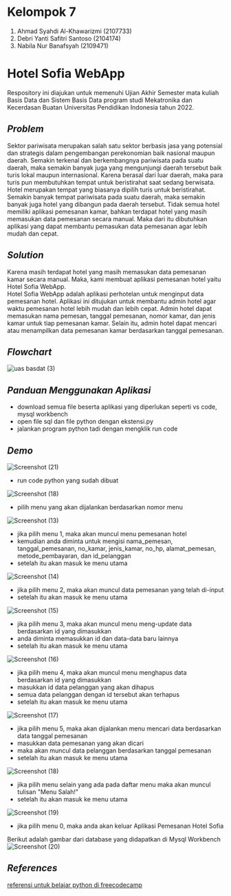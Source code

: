 # Kelompok 7
1.	Ahmad Syahdi Al-Khawarizmi (2107733)
2.	Debri Yanti Safitri Santoso (2104174)
3.	Nabila Nur Banafsyah (2109471)

# Hotel Sofia WebApp
Respository ini diajukan untuk memenuhi Ujian Akhir Semester mata kuliah Basis Data dan Sistem Basis Data program studi Mekatronika dan Kecerdasan Buatan Universitas Pendidikan Indonesia tahun 2022.

## _Problem_
Sektor pariwisata merupakan salah satu sektor berbasis jasa yang potensial dan strategis dalam pengembangan perekonomian baik nasional maupun daerah. Semakin terkenal dan berkembangnya pariwisata pada suatu daerah, maka semakin banyak juga yang mengunjungi daerah tersebut baik turis lokal maupun internasional. 
Karena berasal dari luar daerah, maka para turis pun membutuhkan tempat untuk beristirahat saat sedang berwisata. Hotel merupakan tempat yang biasanya dipilih turis untuk beristirahat.  Semakin banyak tempat pariwisata pada suatu daerah, maka semakin banyak juga hotel yang dibangun pada daerah tersebut.
Tidak semua hotel memiliki aplikasi pemesanan kamar, bahkan terdapat hotel yang masih memasukan data pemesanan secara manual.  Maka dari itu dibutuhkan aplikasi yang dapat membantu pemasukan data pemesanan  agar lebih mudah dan cepat.

## _Solution_
Karena masih terdapat hotel yang masih memasukan data pemesanan kamar secara manual. Maka, kami membuat aplikasi pemesanan hotel yaitu Hotel Sofia WebApp.   
Hotel Sofia WebApp adalah aplikasi perhotelan untuk menginput data pemesanan hotel. Aplikasi ini ditujukan untuk membantu admin hotel agar waktu pemesanan hotel lebih mudah dan lebih cepat. Admin hotel dapat memasukan nama pemesan, tanggal pemesanan, nomor kamar, dan jenis kamar untuk tiap pemesanan kamar. Selain itu, admin hotel dapat mencari atau menampilkan data pemesanan kamar berdasarkan tanggal pemesanan.

## _Flowchart_
![uas basdat (3)](https://user-images.githubusercontent.com/106594179/173189960-076b1955-84ca-4ea9-a293-186b9850bf57.png)

## _Panduan Menggunakan Aplikasi_
- download semua file beserta aplikasi yang diperlukan seperti vs code, mysql workbench
- open file sql dan file python dengan ekstensi.py
- jalankan program python tadi dengan mengklik run code

## _Demo_
![Screenshot (21)](https://user-images.githubusercontent.com/106594179/173196817-ab43f0f0-4dc1-498e-8aa2-d64fd8ce2935.png)
- run code python yang sudah dibuat

![Screenshot (18)](https://user-images.githubusercontent.com/106594179/173196120-68d0419b-a619-46c1-9837-2a543479bea2.png)
- pilih menu yang akan dijalankan berdasarkan nomor menu

![Screenshot (13)](https://user-images.githubusercontent.com/106594179/173196206-e63951fc-fe4f-4b2d-a600-4179e45cbc68.png)
- jika pilih menu 1, maka akan muncul menu pemesanan hotel
- kemudian anda diminta untuk mengisi nama_pemesan, tanggal_pemesanan, no_kamar, jenis_kamar, no_hp, alamat_pemesan, metode_pembayaran,  dan id_pelanggan
- setelah itu akan masuk ke menu utama

![Screenshot (14)](https://user-images.githubusercontent.com/106594179/173196339-1a0c82c9-522e-4f35-8073-16b3f05a03f5.png)
- jika pilih menu 2, maka akan muncul data pemesanan yang telah di-input
- setelah itu akan masuk ke menu utama

![Screenshot (15)](https://user-images.githubusercontent.com/106594179/173196409-809a5acc-99b2-4463-9565-49c6723bf3c4.png)
- jika pilih menu 3, maka akan muncul menu meng-update data berdasarkan id yang dimasukkan
- anda diminta memasukkan id dan data-data baru lainnya
- setelah itu akan masuk ke menu utama

![Screenshot (16)](https://user-images.githubusercontent.com/106594179/173196499-098bad85-7d25-42e4-9f73-a931436aea33.png)
- jika pilih menu 4, maka akan muncul menu menghapus data berdasarkan id yang dimasukkan
- masukkan id data pelanggan yang akan dihapus
- semua data pelanggan dengan id tersebut akan terhapus
- setelah itu akan masuk ke menu utama

![Screenshot (17)](https://user-images.githubusercontent.com/106594179/173196560-6398566a-09fc-45e6-b6b1-3520c8681ee2.png)
- jika pilih menu 5, maka akan dijalankan menu mencari data berdasarkan data tanggal pemesanan
- masukkan data pemesanan yang akan dicari
- maka akan muncul data pelanggan berdasarkan tanggal pemesanan
- setelah itu akan masuk ke menu utama

![Screenshot (18)](https://user-images.githubusercontent.com/106594179/173196665-cdd7650e-e5e1-4301-84d3-7f1fbaf77525.png)
- jika pilih menu selain yang ada pada daftar menu maka akan muncul tulisan "Menu Salah!"
- setelah itu akan masuk ke menu utama

![Screenshot (19)](https://user-images.githubusercontent.com/106594179/173196722-d91cfe31-7d0a-49f4-af63-749e26ce0f19.png)
- jika pilih menu 0, maka anda akan keluar Aplikasi Pemesanan Hotel Sofia

Berikut adalah gambar dari database yang didapatkan di Mysql Workbench
![Screenshot (20)](https://user-images.githubusercontent.com/106594179/173196757-4251bbeb-5a12-4fe3-9017-12a5fb6f6d8f.png)

## _References_
[referensi untuk belajar python di freecodecamp](https://wwww.freecodecamp.org/news/the-python-guide-for-beginners/)

